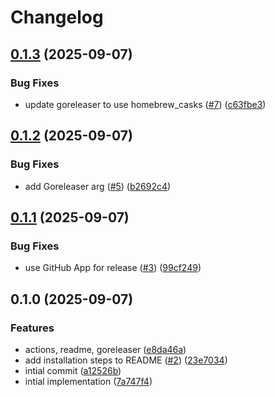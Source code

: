 # Changelog

## [0.1.3](https://github.com/hugginsio/talosctx/compare/v0.1.2...v0.1.3) (2025-09-07)


### Bug Fixes

* update goreleaser to use homebrew_casks ([#7](https://github.com/hugginsio/talosctx/issues/7)) ([c63fbe3](https://github.com/hugginsio/talosctx/commit/c63fbe3d519cbb09df83a8434563be590066ea21))

## [0.1.2](https://github.com/hugginsio/talosctx/compare/v0.1.1...v0.1.2) (2025-09-07)


### Bug Fixes

* add Goreleaser arg ([#5](https://github.com/hugginsio/talosctx/issues/5)) ([b2692c4](https://github.com/hugginsio/talosctx/commit/b2692c49cd767d1fc06e69bb39383524ab39d874))

## [0.1.1](https://github.com/hugginsio/talosctx/compare/v0.1.0...v0.1.1) (2025-09-07)


### Bug Fixes

* use GitHub App for release ([#3](https://github.com/hugginsio/talosctx/issues/3)) ([99cf249](https://github.com/hugginsio/talosctx/commit/99cf2494a08e365dbaca8ac32851d727c0afd6d7))

## 0.1.0 (2025-09-07)


### Features

* actions, readme, goreleaser ([e8da46a](https://github.com/hugginsio/talosctx/commit/e8da46aaf5ca8f5c58aed700f8512a3d57ca0cb4))
* add installation steps to README ([#2](https://github.com/hugginsio/talosctx/issues/2)) ([23e7034](https://github.com/hugginsio/talosctx/commit/23e703477dfb3fa5981e03a4de621a23539f4011))
* intial commit ([a12526b](https://github.com/hugginsio/talosctx/commit/a12526beafde90e464e638c8f4a7e120ee8dcfb5))
* intial implementation ([7a747f4](https://github.com/hugginsio/talosctx/commit/7a747f43ab515b04115ddeb13c3a968e491d366e))
